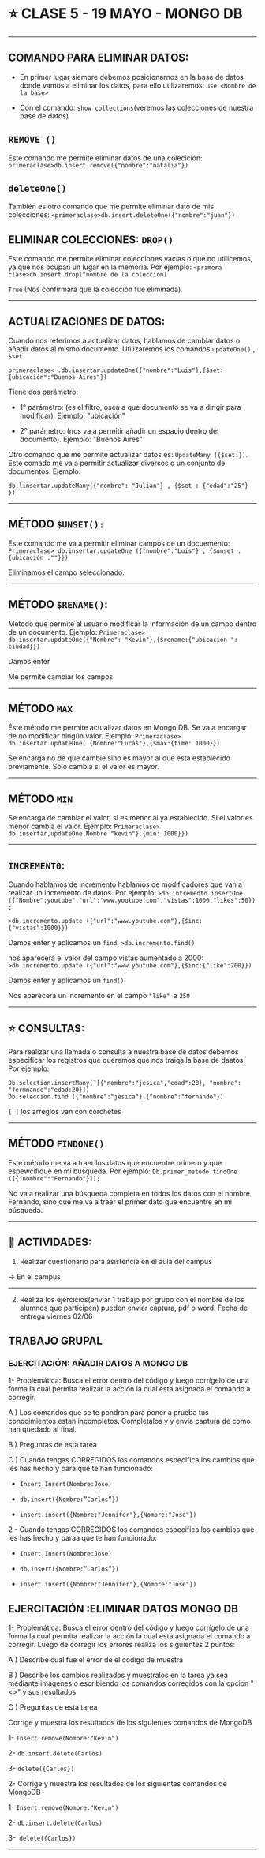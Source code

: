 # :star: CLASE 5 - 19 MAYO - MONGO DB

---

## COMANDO PARA ELIMINAR DATOS:

- En primer lugar siempre debemos posicionarnos en la base de datos donde vamos a eliminar los datos, para ello utilizaremos: ``use <Nombre de la base>``

- Con el comando: ``show collections``(veremos las colecciones de nuestra base de datos)

## ``REMOVE ()``

Este comando me permite eliminar datos de una colecición: ``primeraclase>db.insert.remove({"nombre":"natalia"})``

## ``deleteOne()``

También es otro comando que me permite eliminar dato de mis colecciones: ``<primeraclase>db.insert.deleteOne({"nombre":"juan"})``

## ELIMINAR COLECCIONES: ``DROP()``

Este comando me permite eliminar colecciones vacías o que no utilicemos, ya que nos ocupan un lugar en la memoria. Por ejemplo: ``<primera clase>db.insert.drop("nombre de la colección)``

``True`` (Nos confirmará que la colección fue eliminada).

---

## ACTUALIZACIONES DE DATOS:


Cuando nos referimos a actualizar datos, hablamos de cambiar datos o añadir datos al mismo documento. Utilizaremos los comandos ``updateOne()`` , ``$set``

``primeraclase< .db.insertar.updateOne({"nombre":"Luis"},{$set:{ubicación":"Buenos Aires"})``

Tiene dos parámetro: 

- 1° parámetro: (es el filtro, osea a que documento se va a dirigir para modificar). Ejemplo: "ubicación"

- 2° parámetro: (nos va a permitir añadir un espacio dentro del documento). Ejemplo: "Buenos Aires"

Otro comando que me permite actualizar datos es: ``UpdateMany ({$set:})``.  Este comado me va a permitir actualizar diversos o un conjunto de documentos. Ejemplo:

``db.linsertar.updateMany({"nombre": "Julian"} , {$set : {"edad":"25"} })``

---

##  MÉTODO ``$UNSET():``

Este comando me va a permitir eliminar campos de un docuemento: ``Primeraclase> db.insertar.updateOne ({"nombre":"Luis"} , {$unset : {ubicación :""}})``


Eliminamos el campo seleccionado.

---

## MÉTODO ``$RENAME()``:

Método que permite al usuario modificar la información de un campo dentro de un documento. Ejemplo: ``Primeraclase> db.insertar.updateOne({"Nombre": "Kevin"},{$rename:{"ubicación ": ciudad}})``

Damos enter

Me permite cambiar los campos

---

## MÉTODO ``MAX``

Éste método me permite actualizar datos en Mongo DB. Se va a encargar de no modificar ningún valor. Ejemplo: ``Primeraclase> db.insertar.updateOne( {Nombre:"Lucas"},{$max:{time: 1000}})``

Se encarga no de que cambie sino es mayor al que esta establecido previamente. Sólo cambia si el valor es mayor.

---

## MÉTODO ``MIN``

Se encarga de cambiar el valor, si es menor al ya establecido. Si el valor es menor cambia el valor. Ejemplo: ``Primeraclase> db.insertar,updateOne(Nombre "kevin"}.{min: 1000}})``

---

## ``INCREMENT0``:


Cuando hablamos de incremento hablamos de modificadores que van a realizar un incremento de datos. Por ejemplo: ``>db.intremento.insertOne ({"Nombre":youtube","url":"www.youtube.com","vistas":1000,"likes":50});``

``>db.incremento.update ({"url":"www.youtube.com"},{$inc:{"vistas":1000}})``

Damos enter y  aplicamos un ``find``: ``>db.incremento.find()``

nos aparecerá el valor del campo vistas aumentado a 2000: ``>db.incremento.update ({"url":"www.youtube.com"},{$inc:{"like":200}})``


Damos enter y aplicamos un ``find()``

Nos aparecerá un incremento en el campo ``"like" ``a ``250``

---

## :star: CONSULTAS:

Para realizar una llamada o consulta a nuestra base de datos debemos especificar los registros que queremos que nos traiga la base de daatos. Por ejemplo:

```
Db.selection.insertMany(¨[{"nombre":"jesica","edad":20}, "nombre": "fermnando":"edad:20}])
Db.seleccion.find ({"nombre":"jesica"},{"nombre":"fernando"})
```

``[ ]`` los arreglos van con corchetes

---

## MÉTODO ``FINDONE()``


Este método me va a traer los datos que encuentre primero y que espewcifique en mi busqueda. Por ejemplo: ``Db.primer_metodo.findOne ([{"nombre":"Fernando"}]);``


No va a realizar una búsqueda completa en todos los datos con el nombre Fernando, sino que me va a traer el primer dato que encuentre en mi búsqueda.

---

## :book: ACTIVIDADES:


1. Realizar cuestionario para asistencia en el aula del campus

-> En el campus

---

2. Realiza los ejercicios(enviar 1 trabajo por grupo con el nombre de los alumnos que participen) pueden enviar captura, pdf o word. Fecha de entrega viernes 02/06


## TRABAJO GRUPAL 

### EJERCITACIÓN: AÑADIR DATOS A MONGO DB


1- Problemática: Busca el error dentro del código y luego corrígelo de una forma la cual permita realizar la acción la cual esta asignada el comando a corregir.

A ) Los comandos que se te pondran para poner a prueba tus conocimientos estan incompletos. Completalos y y envia captura de como han quedado al final.

B ) Preguntas de esta tarea

C ) Cuando tengas CORREGIDOS los comandos especifica los cambios que les has hecho y para que te han funcionado:

- ``Insert.Insert(Nombre:Jose)``

- ``db.insert({Nombre:”Carlos”})``

- ``insert.insert({Nombre:"Jennifer"},{Nombre:"Jose"})``



2 - Cuando tengas CORREGIDOS los comandos especifica los cambios que les has hecho y paraa que te han funcionado:

- ``Insert.Insert(Nombre:Jose)``

- ``db.insert({Nombre:”Carlos”})``

- ``insert.insert({Nombre:"Jennifer"},{Nombre:"Jose"})``

## EJERCITACIÓN :ELIMINAR DATOS MONGO DB


1- Problemática: Busca el error dentro del código y luego corrígelo de una forma la cual permita realizar la acción la cual esta asignada el comando a corregir. Luego de corregir los errores realiza los siguientes 2 puntos:

A ) Describe cual fue el error de el codigo de muestra

B ) Describe los cambios realizados  y muestralos en la tarea ya sea mediante imagenes o escribiendo los comandos corregidos con la opcion "<>" y sus resultados

C ) Preguntas de esta tarea

Corrige y muestra los resultados de los siguientes comandos de MongoDB

1- ``Insert.remove(Nombre:"Kevin")``

2- ``db.insert.delete(Carlos)``

3- ``delete({Carlos})``

2- Corrige y muestra los resultados de los siguientes comandos de MongoDB

1- ``Insert.remove(Nombre:"Kevin")``

2- ``db.insert.delete(Carlos)``

3-`` delete({Carlos})``

---
